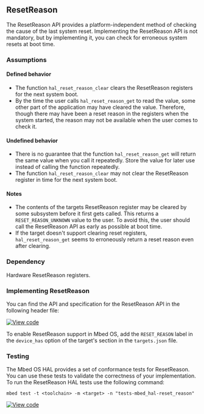 <h2 id="resetreason-port">ResetReason</h2>

The ResetReason API provides a platform-independent method of checking the cause of the last system reset. Implementing the ResetReason API is not mandatory, but by implementing it, you can check for erroneous system resets at boot time.

### Assumptions

#### Defined behavior

- The function `hal_reset_reason_clear` clears the ResetReason registers for the next system boot.
- By the time the user calls `hal_reset_reason_get` to read the value, some other part of the application may have cleared the value. Therefore, though there may have been a reset reason in the registers when the system started, the reason may not be available when the user comes to check it.

#### Undefined behavior

- There is no guarantee that the function `hal_reset_reason_get` will return the same value when you call it repeatedly. Store the value for later use instead of calling the function repeatedly.
- The function `hal_reset_reason_clear` may not clear the ResetReason register in time for the next system boot.

#### Notes

- The contents of the targets ResetReason register may be cleared by some subsystem before it first gets called. This returns a `RESET_REASON_UNKNOWN` value to the user. To avoid this, the user should call the ResetReason API as early as possible at boot time.
- If the target doesn't support clearing reset registers, `hal_reset_reason_get` seems to erroneously return a reset reason even after clearing.

### Dependency

Hardware ResetReason registers.

### Implementing ResetReason

You can find the API and specification for the ResetReason API in the following header file:

[![View code](https://www.mbed.com/embed/?type=library)](https://os.mbed.com/docs/v5.10/feature-hal-spec-watchdog-doxy/classmbed_1_1_reset_reason.html)

To enable ResetReason support in Mbed OS, add the `RESET_REASON` label in the `device_has` option of the target's section in the `targets.json` file.

### Testing

The Mbed OS HAL provides a set of conformance tests for ResetReason. You can use these tests to validate the correctness of your implementation. To run the ResetReason HAL tests use the following command:

```
mbed test -t <toolchain> -m <target> -n "tests-mbed_hal-reset_reason"
```

[![View code](https://www.mbed.com/embed/?type=library)](https://os.mbed.com/docs/v5.10/feature-hal-spec-watchdog-doxy/classreset__reason_1_1_reset_reason_test.html)
